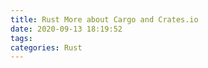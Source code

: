 ```yaml
---
title: Rust More about Cargo and Crates.io
date: 2020-09-13 18:19:52
tags:
categories: Rust
---
```

